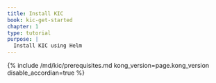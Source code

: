 ```yaml
---
title: Install KIC
book: kic-get-started
chapter: 1
type: tutorial
purpose: |
  Install KIC using Helm
---
```


{% include /md/kic/prerequisites.md kong_version=page.kong_version disable_accordian=true %}